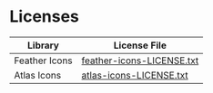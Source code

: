 # Licenses

| Library       | License File |
|---------------|--------------|
| Feather Icons | [feather-icons-LICENSE.txt](feather-icons-LICENSE.txt) |
| Atlas Icons | [atlas-icons-LICENSE.txt](heroicons-LICENSE.txt) |
